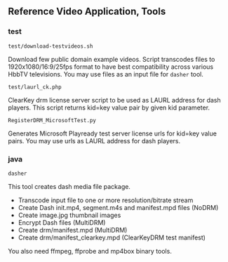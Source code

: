 ## Reference Video Application, Tools

### test

`test/download-testvideos.sh`

Download few public domain example videos. Script transcodes files 
to 1920x1080/16:9/25fps format to have best compatibility across 
various HbbTV televisions. 
You may use files as an input file for `dasher` tool.

`test/laurl_ck.php`

ClearKey drm license server script to be used as LAURL address for dash players. 
This script returns kid=key value pair by given kid parameter.

`RegisterDRM_MicrosoftTest.py`

Generates Microsoft Playready test server license urls for kid=key value pairs.
You may use urls as LAURL address for dash players.

### java

`dasher`

This tool creates dash media file package.
* Transcode input file to one or more resolution/bitrate stream
* Create Dash init.mp4, segment.m4s and manifest.mpd files (NoDRM)
* Create image.jpg thumbnail images
* Encrypt Dash files (MultiDRM)
* Create drm/manifest.mpd (MultiDRM)
* Create drm/manifest_clearkey.mpd (ClearKeyDRM test manifest)

You also need ffmpeg, ffprobe and mp4box binary tools.
